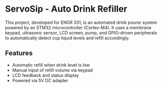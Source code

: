 # ServoSip - Auto Drink Refiller

This project, developed for ENGR 331, is an automated drink pourer system powered by an STM32 microcontroller (Cortex-M4). It uses a membrane keypad, ultrasonic sensor, LCD screen, pump, and GPIO-driven peripherals to automatically detect cup liquid levels and refill accordingly.

## Features
- Automatic refill when drink level is low
- Manual input of refill volume via keypad
- LCD feedback and status display
- Powered via 5V DC adapter
